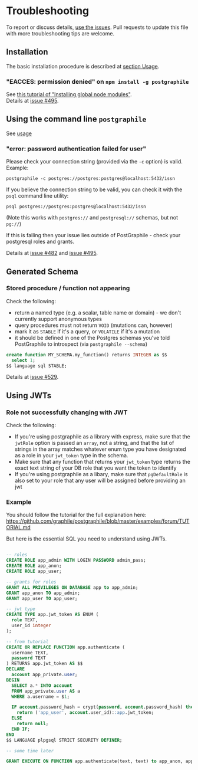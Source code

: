 <!--

==================== CONTRIBUTING INSTRUCTIONS ====================

We love PRs updating TROUBLESHOOTING.md with your own tips or improving those of others. Please follow the following best practices when adding new items:

1. Follow the formating convention described below.

2. Use neutral and respectful language, e.g. "You may sometimes meet an issue with ..." rather than "You may sometimes meet a really annoying issue with ..."

3. Be concise: describe the problem with precision, and add the solution details only when it is short (the solution should be a link when is too long, e.g. to a GitHub gist).

4. Cite the "motivation" in your PR. For example it might be from [postgraphile/issues](https://github.com/graphile/postgraphile/issues) or [stackoverflow](https://stackoverflow.com/search?q=postgraphile). This helps us gauge how common the issue is.


Format:
```
## subject group X
...

### problem Y1 at subject X
...

Details at ...

### problem Y2 at subject X
...

Details at ...
```

Thanks! 🙏

====================    END OF INSTRUCTIONS    ====================
-->

# Troubleshooting

To report or discuss details,
[use the issues](https://github.com/graphile/postgraphile/issues). Pull requests
to update this file with more troubleshooting tips are welcome.

## Installation

The basic installation procedure is described at
[section Usage](README.md#usage).

### "EACCES: permission denied" on `npm install -g postgraphile`

See
[this tutorial of "Installing global node modules"](<https://github.com/nodeschool/discussions/wiki/Installing-global-node-modules-(Linux-and-Mac)>).  
Details at [issue #495](https://github.com/graphile/postgraphile/issues/495).

## Using the command line `postgraphile`

See [usage](README.md#usage)

### "error: password authentication failed for user"

Please check your connection string (provided via the `-c` option) is valid.
Example:

```
postgraphile -c postgres://postgres:postgres@localhost:5432/issn
```

If you believe the connection string to be valid, you can check it with the
`psql` command line utility:

```
psql postgres://postgres:postgres@localhost:5432/issn
```

(Note this works with `postgres://` and `postgresql://` schemas, but not
`pg://`)

If this is failing then your issue lies outside of PostGraphile - check your
postgresql roles and grants.

Details at [issue #482](https://github.com/graphile/postgraphile/issues/482) and
[issue #495](https://github.com/graphile/postgraphile/issues/495).

## Generated Schema

### Stored procedure / function not appearing

Check the following:

- return a named type (e.g. a scalar, table name or domain) - we don't currently
  support anonymous types
- query procedures must not return `VOID` (mutations can, however)
- mark it as `STABLE` if it's a query, or `VOLATILE` if it's a mutation
- it should be defined in one of the Postgres schemas you've told PostGraphile
  to introspect (via `postgraphile --schema`)

```sql
create function MY_SCHEMA.my_function() returns INTEGER as $$
  select 1;
$$ language sql STABLE;
```

Details at [issue #529](https://github.com/graphile/postgraphile/issues/529).

## Using JWTs

### Role not successfully changing with JWT

Check the following:

- If you're using postgraphile as a library with express, make sure that the
  `jwtRole` option is passed an `array`, not a string, and that the list of
  strings in the array matches whatever enum type you have designated as a role
  in your `jwt_token` type in the schema.
- Make sure that any function that returns your `jwt_token` type returns the
  exact text string of your DB role that you want the token to identify
- If you're using postgraphile as a libary, make sure that `pgDefaultRole` is
  also set to your role that any user will be assigned before providing an jwt

### Example

You should follow the tutorial for the full explanation here:
https://github.com/graphile/postgraphile/blob/master/examples/forum/TUTORIAL.md

But here is the essential SQL you need to understand using JWTs.

```sql

-- roles
CREATE ROLE app_admin WITH LOGIN PASSWORD admin_pass;
CREATE ROLE app_anon;
CREATE ROLE app_user;

-- grants for roles
GRANT ALL PRIVILEGES ON DATABASE app to app_admin;
GRANT app_anon TO app_admin;
GRANT app_user TO app_user;

-- jwt type
CREATE TYPE app.jwt_token AS ENUM (
  role TEXT,
  user_id integer
);

-- from tutorial
CREATE OR REPLACE FUNCTION app.authenticate (
  username TEXT,
  password TEXT
) RETURNS app.jwt_token AS $$
DECLARE
  account app_private.user;
BEGIN
  SELECT a.* INTO account
  FROM app_private.user AS a
  WHERE a.username = $1;

  IF account.password_hash = crypt(password, account.password_hash) then
    return ('app_user', account.user_id)::app.jwt_token;
  ELSE
    return null;
  END IF;
END
$$ LANGUAGE plpgsql STRICT SECURITY DEFINER;

-- some time later

GRANT EXECUTE ON FUNCTION app.authenticate(text, text) to app_anon, app_user;

```
